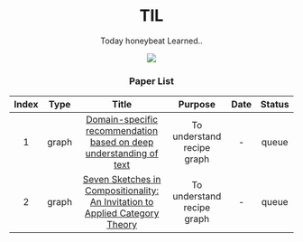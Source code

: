<div align="center">
  
# TIL

Today honeybeat Learned..  
  

![](https://thumbs.gfycat.com/AgedMiniatureBoto-size_restricted.gif)

### Paper List
| Index | Type | Title | Purpose | Date | Status |
| :-----:|:----:| :-------: | :----------: | :-----: | :------: |
|1| graph |  [Domain-specific recommendation based on deep understanding of text](https://www.researchgate.net/publication/303401917_Domain-specific_recommendation_based_on_deep_understanding_of_text) | To understand recipe graph | - | queue |
|2| graph |  [Seven Sketches in Compositionality: An Invitation to Applied Category Theory](https://math.mit.edu/~dspivak/teaching/sp18/7Sketches.pdf) | To understand recipe graph | - | queue |



